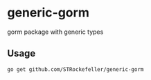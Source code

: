 # generic-gorm

gorm package with generic types

## Usage

```shell
go get github.com/STRockefeller/generic-gorm
```
